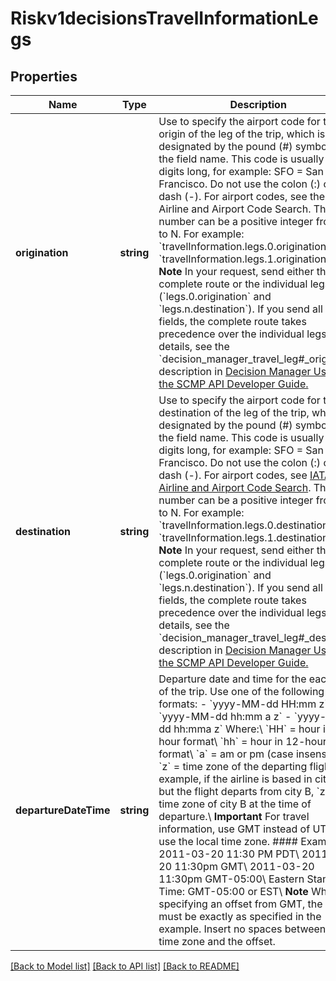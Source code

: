 # Riskv1decisionsTravelInformationLegs

## Properties
Name | Type | Description | Notes
------------ | ------------- | ------------- | -------------
**origination** | **string** | Use to specify the airport code for the origin of the leg of the trip, which is designated by the pound (#) symbol in the field name. This code is usually three digits long, for example: SFO &#x3D; San Francisco. Do not use the colon (:) or the dash (-). For airport codes, see the IATA Airline and Airport Code Search. The leg number can be a positive integer from 0 to N. For example: &#x60;travelInformation.legs.0.origination&#x3D;SFO&#x60; &#x60;travelInformation.legs.1.origination&#x3D;SFO&#x60;  **Note** In your request, send either the complete route or the individual legs (&#x60;legs.0.origination&#x60; and &#x60;legs.n.destination&#x60;). If you send all the fields, the complete route takes precedence over the individual legs.  For details, see the &#x60;decision_manager_travel_leg#_orig&#x60; field description in [Decision Manager Using the SCMP API Developer Guide.](https://www.cybersource.com/developers/documentation/fraud_management/) | [optional] 
**destination** | **string** | Use to specify the airport code for the destination of the leg of the trip, which is designated by the pound (#) symbol in the field name. This code is usually three digits long, for example: SFO &#x3D; San Francisco. Do not use the colon (:) or the dash (-). For airport codes, see [IATA Airline and Airport Code Search](https://www.iata.org/publications/Pages/code-search.aspx). The leg number can be a positive integer from 0 to N. For example:  &#x60;travelInformation.legs.0.destination&#x3D;SFO&#x60; &#x60;travelInformation.legs.1.destination&#x3D;SFO&#x60;  **Note** In your request, send either the complete route or the individual legs (&#x60;legs.0.origination&#x60; and &#x60;legs.n.destination&#x60;). If you send all the fields, the complete route takes precedence over the individual legs.  For details, see the &#x60;decision_manager_travel_leg#_dest&#x60; field description in [Decision Manager Using the SCMP API Developer Guide.](https://www.cybersource.com/developers/documentation/fraud_management/) | [optional] 
**departureDateTime** | **string** | Departure date and time for the each leg of the trip. Use one of the following formats: - &#x60;yyyy-MM-dd HH:mm z&#x60; - &#x60;yyyy-MM-dd hh:mm a z&#x60; - &#x60;yyyy-MM-dd hh:mma z&#x60;  Where:\\ &#x60;HH&#x60; &#x3D; hour in 24-hour format\\ &#x60;hh&#x60; &#x3D; hour in 12-hour format\\ &#x60;a&#x60; &#x3D; am or pm (case insensitive)\\ &#x60;z&#x60; &#x3D; time zone of the departing flight. For example, if the airline is based in city A, but the flight departs from city B, &#x60;z&#x60; is the time zone of city B at the time of departure.\\ **Important** For travel information, use GMT instead of UTC, or use the local time zone.  #### Examples  2011-03-20 11:30 PM PDT\\ 2011-03-20 11:30pm GMT\\ 2011-03-20 11:30pm GMT-05:00\\ Eastern Standard Time: GMT-05:00 or EST\\  **Note** When specifying an offset from GMT, the format must be exactly as specified in the example. Insert no spaces between the time zone and the offset. | [optional] 

[[Back to Model list]](../README.md#documentation-for-models) [[Back to API list]](../README.md#documentation-for-api-endpoints) [[Back to README]](../README.md)


